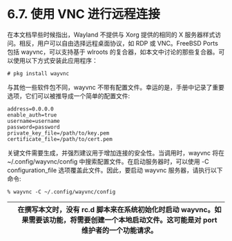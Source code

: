 # 6.7. 使用 VNC 进行远程连接

在本文档早些时候指出，Wayland 不提供与 Xorg 提供的相同的 X 服务器样式访问。相反，用户可以自由选择远程桌面协议，如 RDP 或 VNC。FreeBSD Ports 包括 wayvnc，可以支持基于 wlroots 的复合器，如本文中讨论的那些复合器。可以使用以下方式安装此应用程序：

```
# pkg install wayvnc
```

与其他一些软件包不同，wayvnc 不带有配置文件。幸运的是，手册中记录了重要选项，它们可以被推导成一个简单的配置文件:

```
address=0.0.0.0
enable_auth=true
username=username
password=password
private_key_file=/path/to/key.pem
certificate_file=/path/to/cert.pem
```

关键文件需要生成，并强烈建议用于增加连接的安全性。当调用时，wayvnc 将在 ~/.config/wayvnc/config 中搜索配置文件。在启动服务器时，可以使用 -C configuration_file 选项覆盖此文件。因此，要启动 wayvnc 服务器，请执行以下命令:

```
% wayvnc -C ~/.config/wayvnc/config
```

|  | 在撰写本文时，没有 rc.d 脚本来在系统初始化时启动 wayvnc。如果需要该功能，将需要创建一个本地启动文件。这可能是对 port 维护者的一个功能请求。|
| -- | ---------------------------------------------------------------------------------------------------------------------------------------------- |
